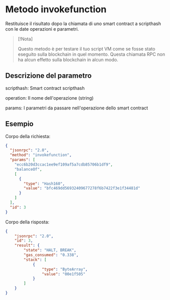 # Metodo invokefunction

Restituisce il risultato dopo la chiamata di uno smart contract a scripthash con le date operazioni e parametri.

> [!Nota]
>
> Questo metodo è per testare il tuo script VM come se fosse stato eseguito sulla blockchain in quel momento. Questa chiamata RPC non ha alcun effetto sulla blockchain in alcun modo.

## Descrizione del parametro

scripthash: Smart contract scripthash

operation: Il nome dell'operazione (string)

params: I parametri da passare nell'operazione dello smart contract

## Esempio

Corpo della richiesta:

```json
{
  "jsonrpc": "2.0",
  "method": "invokefunction",
  "params": [
    "ecc6b20d3ccac1ee9ef109af5a7cdb85706b1df9",
    "balanceOf",
    [
      {
        "type": "Hash160",
        "value": "bfc469dd56932409677278f6b7422f3e1f34481d"
      }
    ]
  ],
  "id": 3
}
```

Corpo della risposta:

```json
{
    "jsonrpc": "2.0",
    "id": 3,
    "result": {
        "state": "HALT, BREAK",
        "gas_consumed": "0.338",
        "stack": [
            {
                "type": "ByteArray",
                "value": "00e1f505"
            }
        ]
    }
}
```
